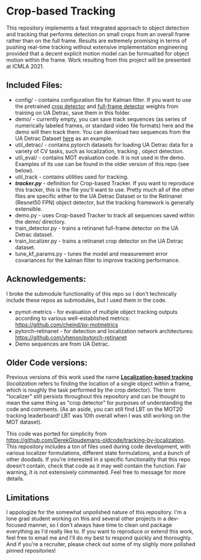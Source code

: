 # Crop-based Tracking 


This repository implements a fast integrated approach to object detection and tracking that performs detection on small crops from an overall frame rather than on the full frame. Results are extremely promising in terms of pushing real-time tracking without extensive implementation engineering provided that a decent explicit motion model can be formualted for object motion within the frame. Work resulting from this project will be presented at ICMLA 2021.

## Included Files:
- config/ - contains configuration file for Kalman filter. If you want to use the pretrained [crop detector](https://github.com/DerekGloudemans/localization-based-tracking/releases/download/v1.0-alpha/localizer_state_dict.pt) and [full-frame detector](https://github.com/DerekGloudemans/localization-based-tracking/releases/download/v1.0-alpha/detector_state_dict.pt) weights from training on UA Detrac, save them in this folder.
- demo/ - currently empty, you can save track sequences (as series of numerically labeled frames, or standard video file formats) here and the demo will then track them. You can download two sequences from the UA Detrac Dataset [here](https://github.com/DerekGloudemans/localization-based-tracking/releases/download/v1.0-alpha/demo.zip) as an example.
- util_detrac/ - contains pytorch datasets for loading UA Detrac data for a variety of CV tasks, such as localization, tracking , object detection.
- util_eval/ - contains MOT evaluation code. It is not used in the demo. Examples of its use can be found in the older version of this repo (see below).
- util_track - contains utilities used for tracking.
- ***tracker.py*** - definition for Crop-based Tracker. If you want to reproduce this tracker, this is the file you'll want to use. Pretty much all of the other files are specific either to the UA Detrac Dataset or to the Retinanet (Resnet50 FPN) object detector, but the tracking framework is generally extensible.
- demo.py - uses Crop-based Tracker to track all sequences saved within the demo/ directory.
- train_detector.py - trains a retinanet full-frame detector on the UA Detrac dataset.
- train_localizer.py - trains a retinanet crop detector on the UA Detrac dataset.
- tune_kf_params.py - tunes the model and measurement error covariances for the kalman filter to improve tracking performance.

## Acknowledgements:
I broke the submodule functionality of this repo so I don't technically include these repos as submodules, but I used them in the code.
- pymot-metrics - for evaluation of multiple object tracking outputs according to various well-established metrics: https://github.com/cheind/py-motmetrics 
- pytorch-retinanet - for detection and localization network architectures: https://github.com/yhenon/pytorch-retinanet
- Demo sequences are from UA Detrac.

## Older Code versions:
Previous versions of this work used the name [**Localization-based tracking**](https://arxiv.org/pdf/2104.05823.pdf)  (*localization* refers to finding the location of a single object within a frame, which is roughly the task performed by the crop detector). The term "localizer" still persists throughout this repository and can be thought to mean the same thing as "crop detector" for purposes of understanding the code and comments. (As an aside, you can still find LBT on the MOT20 tracking leaderboard! LBT was 10th overall when I was still working on the MOT dataset).

This code was ported for simplicity from https://github.com/DerekGloudemans-oldcode/tracking-by-localization. This repository includes a ton of files used during code development, with various localizer formulations, different state formulations, and a bunch of other doodads. If you're interested in a specific functionality that this repo doesn't contain, check that code as it may well contain the function. Fair warning, it is not extensively commented. Feel free to message for more details.

## Limitations
I appologize for the somewhat unpolished nature of this repository. I'm a lone grad student working on this and several other projects in a dev-focused manner, so I don't always have time to clean und package everything as I'd really like to. If you want to reproduce or extend this work, feel free to email me and I'll do my best to respond quickly and thoroughly. And if you're a recruiter, please check out some of my slighly more polished pinned repositories!
